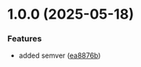 # 1.0.0 (2025-05-18)


### Features

* added semver ([ea8876b](https://github.com/georgezefko/Data-Engineering-Databricks/commit/ea8876bc2bd8b93a33af67a9076474da5d8f0819))
